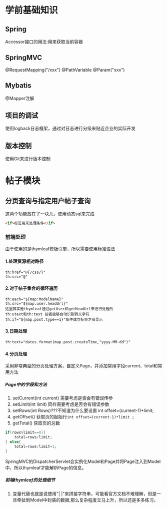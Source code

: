# 学前基础知识
## Spring
Accessor接口的用法:用来获取当前容器
## SpringMVC
@RequestMapping("/xxx")
@PathVariable
@Param("xxx")
## Mybatis
@Mapper注解
## 项目的调试
使用logback日志框架，通过对日志进行分级来贴近企业的实际开发
## 版本控制
使用Git来进行版本控制
# 帖子模块
## 分页查询与指定用户帖子查询
这两个功能放在了一块儿，使用动态sql来完成
```html
<if>标签用来处理条件</if>
```
### 前端处理
由于使用的是thymleaf模板引擎，所以需要使用标准语法
#### 1.处理资源相对路径
```thymleaf
th:href="@{/css/}"
th:src="@"
```
#### 2.对于帖子集合的循环遍历 
```thymleaf
th:each="${map:ModelName}"
th:src="${map.user.headUrl}"
这里其实是thymleaf通过getUser和getHeadUrl来进行处理的
th:utext和th:text 前者能够自动识别转义字符
th:if="${map.post.type==1}"条件成立标签才会显示
```
#### 3.日期处理
```thymleaf
th:text="dates.format(map.post.createTime,"yyyy-MM-dd")"
```
#### 4.分页处理
采用非常典型的分页处理方案，自定义Page，并添加常用字段current、total和常用方法
##### Page中的字段和方法
1. setCurrent(int current) 需要考虑是否会有错误传参
2. setLimit(int limit) 同样需要考虑是否会有错误参数
3. setRows(int Rows)???不知道为什么要设置
int offset=(current-1)*limit;
4. getOffset() 获取页的起始行```int offset=(current-1)*limit ;```
5. getTotal() 获取页的总数 
```java
if(rows%limit==0){
    total=rows/limit;
} else{
    total=rows/limit+1;
}
```
SpringMVC的DispatcherServlet会实例化Model和Page并将Page注入到Model中，所以thymleaf才能解析Page的信息。
##### 前端thymleaf的处理细节
1. 变量代替也就是说使用"| |"来拼接字符串，可能看官方文档不难理解，但是一旦牵扯到Model中封装的数据,那么复杂程度立马上升，所以还是多多练习。

